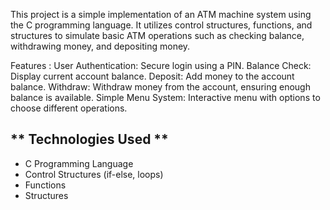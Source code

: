 This project is a simple implementation of an ATM machine system using the C programming language. It utilizes control structures, functions, and structures to simulate basic ATM operations such as checking balance, withdrawing money, and depositing money.

Features :
User Authentication: Secure login using a PIN.
Balance Check: Display current account balance.
Deposit: Add money to the account balance.
Withdraw: Withdraw money from the account, ensuring enough balance is available.
Simple Menu System: Interactive menu with options to choose different operations.

** Technologies Used **
--------------------------

* C Programming Language
* Control Structures (if-else, loops)
* Functions
* Structures
